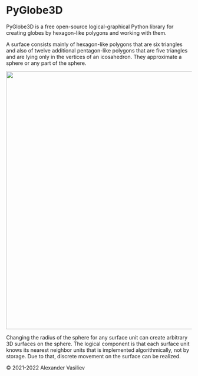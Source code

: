 # PyGlobe3D
PyGlobe3D is a free open-source logical-graphical Python library for creating globes by hexagon-like polygons and working with them.

A surface consists mainly of hexagon-like polygons that are six triangles and also of twelve additional pentagon-like polygons that are five triangles and are lying only in the vertices of an icosahedron. They approximate a sphere or any part of the sphere. 

<img src="https://user-images.githubusercontent.com/85578981/127783633-d5dc5e1b-57e8-426b-ae48-cb57790e715e.png" data-canonical-src="https://user-images.githubusercontent.com/85578981/127783633-d5dc5e1b-57e8-426b-ae48-cb57790e715e.png" width="700"/>

Changing the radius of the sphere for any surface unit can create arbitrary 3D surfaces on the sphere. The logical component is that each surface unit knows its nearest neighbor units that is implemented algorithmically, not by storage. Due to that, discrete movement on the surface can be realized.

© 2021-2022 Alexander Vasiliev
